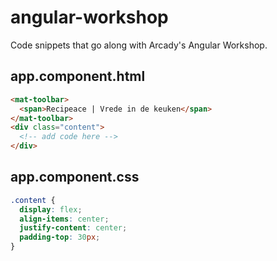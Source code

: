 # angular-workshop
Code snippets that go along with Arcady's Angular Workshop.

## app.component.html

```html
<mat-toolbar>
  <span>Recipeace | Vrede in de keuken</span>
</mat-toolbar>
<div class="content">
  <!-- add code here -->
</div>
```

## app.component.css

```css
.content {
  display: flex;
  align-items: center;
  justify-content: center;
  padding-top: 30px;
}
```
